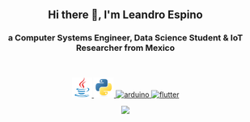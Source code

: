 <h2 align="center">Hi there 👋, I'm Leandro Espino</h2>
<h3 align="center">a Computer Systems Engineer, Data Science Student & IoT Researcher from Mexico</h4>

<br>

<p align="center">
  <a href="https://www.java.com" target="_blank" rel="noreferrer"> 
    <img src="https://raw.githubusercontent.com/devicons/devicon/master/icons/java/java-original.svg" alt="java" width="40" height="40"/>
  </a>
  <a href="https://www.python.org" target="_blank" rel="noreferrer"> 
    <img src="https://raw.githubusercontent.com/devicons/devicon/master/icons/python/python-original.svg" alt="python" width="40" height="40"/> 
  </a> 
  <a href="https://www.arduino.cc/" target="_blank" rel="noreferrer"> 
    <img src="https://cdn.worldvectorlogo.com/logos/arduino-1.svg" alt="arduino" width="40" height="40"/>
  </a>
  <a href="https://flutter.dev" target="_blank" rel="noreferrer"> 
    <img src="https://www.vectorlogo.zone/logos/flutterio/flutterio-icon.svg" alt="flutter" width="40" height="40"/>
  </a>   
</p>

<div align="center">
  <a href="https://github.com/espinoleandroo/">  
    <img src="https://github-readme-stats.vercel.app/api?username=espinoleandroo" width="450"/>
  </a>
</div>
